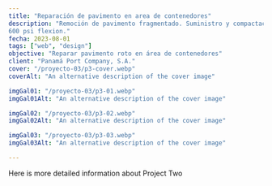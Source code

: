 ```yaml
---
title: "Reparación de pavimento en area de contenedores"
description: "Remoción de pavimento fragmentado. Suministro y compactación de concreto de
600 psi flexion."
fecha: 2023-08-01
tags: ["web", "design"]
objective: "Reparar pavimento roto en área de contenedores"
client: "Panamá Port Company, S.A."
cover: "/proyecto-03/p3-cover.webp"
coverAlt: "An alternative description of the cover image"

imgGal01: "/proyecto-03/p3-01.webp"
imgGal01Alt: "An alternative description of the cover image"

imgGal02: "/proyecto-03/p3-02.webp"
imgGal02Alt: "An alternative description of the cover image"

imgGal03: "/proyecto-03/p3-03.webp"
imgGal03Alt: "An alternative description of the cover image"

---
```


Here is more detailed information about Project Two
